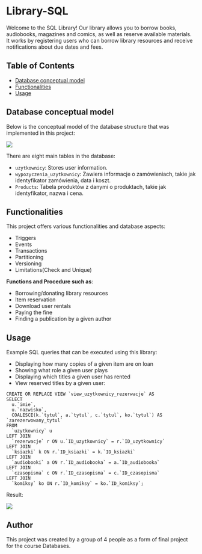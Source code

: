 # Library-SQL

Welcome to the SQL Library! Our library allows you to borrow books, audiobooks, magazines and comics, as well as reserve available materials. It works by registering users who can borrow library resources and receive notifications about due dates and fees.

## Table of Contents
- [Database conceptual model](#database-conceptual-model)
- [Functionalities](#functionalities)
- [Usage](#usage)

## Database conceptual model

Below is the conceptual model of the database structure that was implemented in this project:

<img src="https://github.com/dominikahojniak/Library-SQL/assets/122748213/568c8012-fdfa-46e7-8fd1-1567a1d06050" width=”50%” height=”50%”></img>

There are eight main tables in the database:
- `uzytkownicy`: Stores user information.
- `wypozyczenia_uzytkownicy`: Zawiera informacje o zamówieniach, takie jak identyfikator zamówienia, data i koszt.
- `Products`: Tabela produktów z danymi o produktach, takie jak identyfikator, nazwa i cena.

## Functionalities

This project offers various functionalities and database aspects:
- Triggers
- Events
- Transactions
- Partitioning
- Versioning
- Limitations(Check and Unique)

 **Functions and Procedure such as**:

- Borrowing/donating library resources
- Item reservation
- Download user rentals
- Paying the fine
- Finding a publication by a given author

## Usage

Example SQL queries that can be executed using this library:

- Displaying how many copies of a given item are on loan
- Showing what role a given user plays
- Displaying which titles a given user has rented
- View reserved titles by a given user:

```
CREATE OR REPLACE VIEW `view_uzytkownicy_rezerwacje` AS
SELECT
  u.`imie`,
  u.`nazwisko`,
  COALESCE(k.`tytul`, a.`tytul`, c.`tytul`, ko.`tytul`) AS `zarezerwowany_tytul`
FROM
  `uzytkownicy` u
LEFT JOIN
  `rezerwacje` r ON u.`ID_uzytkownicy` = r.`ID_uzytkownicy`
LEFT JOIN
  `ksiazki` k ON r.`ID_ksiazki` = k.`ID_ksiazki`
LEFT JOIN
  `audiobooki` a ON r.`ID_audiobooka` = a.`ID_audiobooka`
LEFT JOIN
  `czasopisma` c ON r.`ID_czasopisma` = c.`ID_czasopisma`
LEFT JOIN
  `komiksy` ko ON r.`ID_komiksy` = ko.`ID_komiksy`;
```
Result:

<img src="https://github.com/dominikahojniak/Library-SQL/assets/122748213/7a90234e-0b56-467e-9308-2934e1a5f29c" width=”50%” height=”50%”></img>

## Author

This project was created by a group of 4 people as a form of final project for the course Databases.

